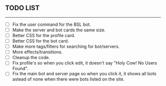 ## TODO LIST

---

- [ ] Fix the user command for the BSL bot.
- [ ] Make the server and bot cards the same size.
- [ ] Better CSS for the profile card.
- [ ] Better CSS for the bot card.
- [ ] Make more tags/filters for searching for bot/servers.
- [ ] More effects/transitions.
- [ ] Cleanup the code.
- [ ] Fix profile's so when you click edit, it doesn't say "Holy Cow! No Users Found".
- [ ] Fix the main bot and server page so when you click it, it shows all bots astead of none when there were bots listed on the site.